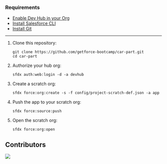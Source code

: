 ### Requirements
- [Enable Dev Hub in your Org](https://www.youtube.com/watch?v=Y1pZ9sFcILo)
- [Install Salesforce CLI](https://developer.salesforce.com/tools/sfdxcli)
- [Install Git](https://git-scm.com/downloads)
---

1. Clone this repository:

    ```
    git clone https://github.com/getforce-bootcamp/car-part.git
    cd car-part
    ```

1. Authorize your hub org:

    ```
    sfdx auth:web:login -d -a devhub
    ```

1. Create a scratch org:

    ```
    sfdx force:org:create -s -f config/project-scratch-def.json -a app
    ```

1. Push the app to your scratch org:

    ```
    sfdx force:source:push
    ```  
1. Open the scratch org:

    ```
    sfdx force:org:open
    ```
## Contributors
<a href = "https://github.com/getforce-bootcamp/car-part/graphs/contributors">
  <img src = "https://contrib.rocks/image?repo=getforce-bootcamp/car-part"/>
</a>

